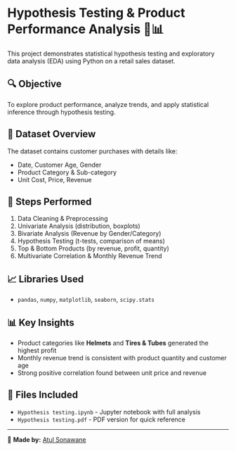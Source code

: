 # Hypothesis Testing & Product Performance Analysis 🧪📊

This project demonstrates statistical hypothesis testing and exploratory data analysis (EDA) using Python on a retail sales dataset.

## 🔍 Objective
To explore product performance, analyze trends, and apply statistical inference through hypothesis testing.

## 📁 Dataset Overview
The dataset contains customer purchases with details like:
- Date, Customer Age, Gender
- Product Category & Sub-category
- Unit Cost, Price, Revenue

## 🧼 Steps Performed

1. Data Cleaning & Preprocessing  
2. Univariate Analysis (distribution, boxplots)  
3. Bivariate Analysis (Revenue by Gender/Category)  
4. Hypothesis Testing (t-tests, comparison of means)  
5. Top & Bottom Products (by revenue, profit, quantity)  
6. Multivariate Correlation & Monthly Revenue Trend  

## 📈 Libraries Used
- `pandas`, `numpy`, `matplotlib`, `seaborn`, `scipy.stats`

## 📊 Key Insights
- Product categories like **Helmets** and **Tires & Tubes** generated the highest profit
- Monthly revenue trend is consistent with product quantity and customer age
- Strong positive correlation found between unit price and revenue

## 📝 Files Included
- `Hypothesis testing.ipynb` - Jupyter notebook with full analysis  
- `Hypothesis testing.pdf` - PDF version for quick reference

---

📌 **Made by:** [Atul Sonawane](https://github.com/atulmali2510)
